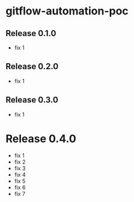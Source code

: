 # gitflow-automation-poc

## Release 0.1.0
- fix 1

## Release 0.2.0
- fix 1

## Release 0.3.0
- fix 1

# Release 0.4.0
- fix 1
- fix 2
- fix 3
- fix 4
- fix 5
- fix 6
- fix 7